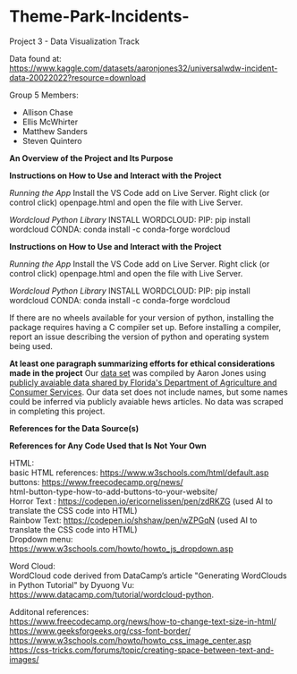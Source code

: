 # Theme-Park-Incidents-
Project 3 - Data Visualization Track

Data found at: https://www.kaggle.com/datasets/aaronjones32/universalwdw-incident-data-20022022?resource=download

Group 5 Members:
* Allison Chase
* Ellis McWhirter
* Matthew Sanders
* Steven Quintero


**An Overview of the Project and Its Purpose**

**Instructions on How to Use and Interact with the Project**

*Running the App*
Install the VS Code add on Live Server.
Right click (or control click) openpage.html and open the file with Live Server.

*Wordcloud Python Library*
INSTALL WORDCLOUD:
PIP: pip install wordcloud
CONDA: conda install -c conda-forge wordcloud



**Instructions on How to Use and Interact with the Project**

*Running the App*
Install the VS Code add on Live Server.
Right click (or control click) openpage.html and open the file with Live Server.

*Wordcloud Python Library*
INSTALL WORDCLOUD:
PIP: pip install wordcloud
CONDA: conda install -c conda-forge wordcloud

If there are no wheels available for your version of python, installing the package requires having a C compiler set up. Before installing a compiler, report an issue describing the version of python and operating system being used.

**At least one paragraph summarizing efforts for ethical considerations made in the project**
Our [data set](https://www.kaggle.com/datasets/aaronjones32/universalwdw-incident-data-20022022?resource=download) was compiled by Aaron Jones using [publicly avaiable data shared by Florida's Department of Agriculture and Consumer Services](https://ccmedia.fdacs.gov/content/download/81386/file/exempt-facilities-report-102022.pdf). 
Our data set does not include names, but some names could be inferred via publicly avaiable hews articles.
No data was scraped in completing this project. 

**References for the Data Source(s)**

**References for Any Code Used that Is Not Your Own**

HTML: <br>
basic HTML references: https://www.w3schools.com/html/default.asp <br>
buttons: https://www.freecodecamp.org/news/ <br>
html-button-type-how-to-add-buttons-to-your-website/ <br>
Horror Text :  https://codepen.io/ericornelissen/pen/zdRKZG  (used AI to translate the CSS code into HTML) <br>
Rainbow Text: https://codepen.io/shshaw/pen/wZPGqN  (used AI to translate the CSS code into HTML) <br>
Dropdown menu: https://www.w3schools.com/howto/howto_js_dropdown.asp<br>

Word Cloud: <br>
WordCloud code derived from DataCamp’s article "Generating WordClouds in Python Tutorial" by Dyuong Vu:  https://www.datacamp.com/tutorial/wordcloud-python. <br>

Additonal references: <br>
https://www.freecodecamp.org/news/how-to-change-text-size-in-html/ <br>
https://www.geeksforgeeks.org/css-font-border/ <br>
https://www.w3schools.com/howto/howto_css_image_center.asp <br>
https://css-tricks.com/forums/topic/creating-space-between-text-and-images/
